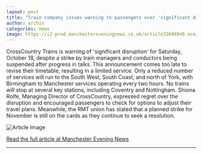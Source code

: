 ```yaml
---
layout: post
title: "Train company issues warning to passengers over 'significant disruption' despite strikes being called off"
author: archie
categories: news
image: https://i2-prod.manchestereveningnews.co.uk/article32698940.ece/ALTERNATES/s1200/0_CrossCountry-trains.jpg
---
```

CrossCountry Trains is warning of 'significant disruption' for Saturday, October 18, despite a strike by train managers and conductors being suspended after progress in talks. This announcement comes too late to revise their timetable, resulting in a limited service. Only a reduced number of services will run to the South West, South Coast, and north of York, with Birmingham to Manchester services operating every two hours. No trains will stop at several key stations, including Coventry and Nottingham. Shiona Rolfe, Managing Director of CrossCountry, expressed regret over the disruption and encouraged passengers to check for options to adjust their travel plans. Meanwhile, the RMT union has stated that a planned strike for November is still on the cards as they continue to seek a resolution.

![Article Image](https://i2-prod.manchestereveningnews.co.uk/article32698940.ece/ALTERNATES/s1200/0_CrossCountry-trains.jpg)

[Read the full article at Manchester Evening News](https://www.manchestereveningnews.co.uk/news/greater-manchester-news/train-company-issues-warning-passengers-32698903)

---
